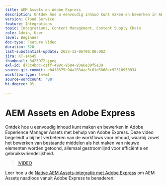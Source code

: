 ```yaml
---
title: AEM Assets en Adobe Express
description: Ontdek hoe u eenvoudig inhoud kunt maken en bewerken in AEM Assets met behulp van Adobe Express.
version: Cloud Service
feature: Integrations
topic: Integrations, Content Management, Content Supply Chain
role: Admin, User
level: Beginner
doc-type: Feature Video
duration: 520
last-substantial-update: 2023-12-06T00:00:00Z
jira: KT-14645
thumbnail: 3425972.jpeg
exl-id: d73c4bdc-c1ff-498c-9584-93e6e39f5e39
source-git-commit: e84f8375c94a2834ac3c61d3860ec92510950934
workflow-type: tm+mt
source-wordcount: '88'
ht-degree: 0%

---
```


# AEM Assets en Adobe Express

Ontdek hoe u eenvoudig inhoud kunt maken en bewerken in Adobe Experience Manager Assets met behulp van Adobe Express. Deze video begeleidt u bij het verbeteren van de workflows voor inhoud, waarbij zowel het bewerken van bestaande middelen als het maken van nieuwe elementen worden getoond, allemaal gestroomlijnd voor efficiëntie en gebruiksvriendelijkheid.

>[!VIDEO](https://video.tv.adobe.com/v/3425972/?learn=on)

Leer hoe u de [Native AEM Assets-integratie met Adobe Express](https://experienceleague.adobe.com/en/docs/experience-manager-cloud-service/content/assets/integration-adobe-express/native-integration-adobe-express) om AEM Assets naadloos vanuit Adobe Express te benaderen.
